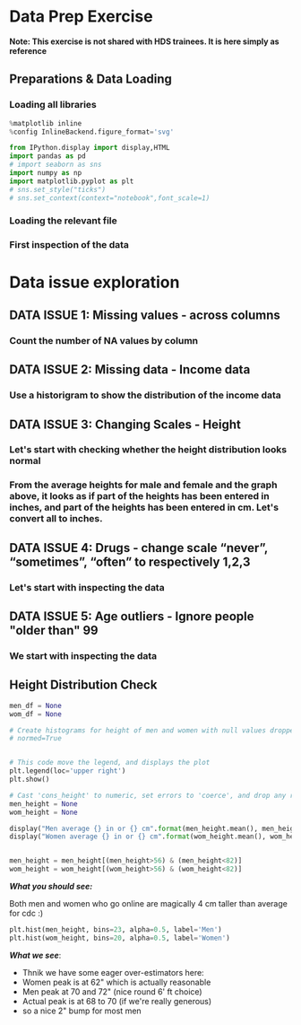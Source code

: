 
# Data Prep Exercise

__Note: This exercise is not shared with HDS trainees. It is here simply as reference__

## Preparations & Data Loading

### Loading all libraries


```python
%matplotlib inline
%config InlineBackend.figure_format='svg'

from IPython.display import display,HTML
import pandas as pd
# import seaborn as sns
import numpy as np
import matplotlib.pyplot as plt
# sns.set_style("ticks")
# sns.set_context(context="notebook",font_scale=1)
```

### Loading the relevant file

### First inspection of the data

#  Data issue exploration

## DATA ISSUE 1: Missing values - across columns

### Count the number of NA values by column

## DATA ISSUE 2: Missing data - Income data

### Use a historigram to show the distribution of the income data

## DATA ISSUE 3: Changing Scales - Height

### Let's start with checking whether the height distribution looks normal

### From the average heights for male and female and the graph above, it looks as if part of the heights has been entered in inches, and part of the heights has been entered in cm. Let's convert all to inches.

## DATA ISSUE 4: Drugs - change scale “never”, “sometimes”, “often” to respectively 1,2,3 

### Let's start with inspecting the data

## DATA ISSUE 5: Age outliers - Ignore people "older than" 99

### We start with inspecting the data

## Height Distribution Check


```python
men_df = None
wom_df = None

# Create histograms for height of men and women with null values dropped (dropna()). Set bins to 40, alpha to 0.5, 
# normed=True


# This code move the legend, and displays the plot
plt.legend(loc='upper right')
plt.show()

# Cast 'cons_height' to numeric, set errors to 'coerce', and drop any rows with missing values for each group. 
men_height = None
wom_height = None

display("Men average {} in or {} cm".format(men_height.mean(), men_height.mean() * 2.54))
display("Women average {} in or {} cm".format(wom_height.mean(), wom_height.mean() * 2.54))


men_height = men_height[(men_height>56) & (men_height<82)]
wom_height = wom_height[(wom_height>56) & (wom_height<82)]
```

___What you should see:___

Both men and women who go online are magically 4 cm taller than average for cdc :)


```python
plt.hist(men_height, bins=23, alpha=0.5, label='Men')
plt.hist(wom_height, bins=20, alpha=0.5, label='Women')
```

___What we see___:
* Thnik we have some eager over-estimators here:
* Women peak is at 62" which is actually reasonable
* Men peak at 70 and 72" (nice round 6' ft choice)
 * Actual peak is at 68 to 70 (if we're really generous)
 * so a nice 2" bump for most men
